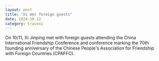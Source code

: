 ```yaml
---
layout: post
title: "Xi met foreign guests"
date: 2024-10-12
category: tracexi
---
```


On 10/11, Xi Jinping met with foreign guests attending the China International Friendship Conference and conference marking the 70th founding anniversary of the Chinese People's Association for Friendship with Foreign Countries (CPAFFC).
